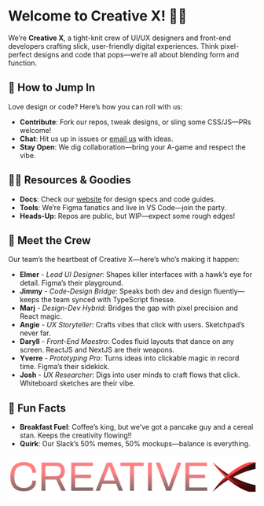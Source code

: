 <!--

**Here are some ideas to get you started:**

🙋‍♀️ A short introduction - what is your organization all about?
🌈 Contribution guidelines - how can the community get involved?
👩‍💻 Useful resources - where can the community find your docs? Is there anything else the community should know?
🍿 Fun facts - what does your team eat for breakfast?
🧙 Remember, you can do mighty things with the power of [Markdown](https://docs.github.com/github/writing-on-github/getting-started-with-writing-and-formatting-on-github/basic-writing-and-formatting-syntax)
-->

# Welcome to Creative X! 🙋‍♀️

We’re **Creative X**, a tight-knit crew of UI/UX designers and front-end developers crafting slick, user-friendly digital experiences. Think pixel-perfect designs and code that pops—we’re all about blending form and function.

## 🌈 How to Jump In

Love design or code? Here’s how you can roll with us:

- **Contribute**: Fork our repos, tweak designs, or sling some CSS/JS—PRs welcome!
- **Chat**: Hit us up in issues or [email us](mailto:elmer@nms.ph) with ideas.
- **Stay Open**: We dig collaboration—bring your A-game and respect the vibe.

## 👩‍💻 Resources & Goodies

- **Docs**: Check our [website](https://design.nmscreative.com/) for design specs and code guides.
- **Tools**: We’re Figma fanatics and live in VS Code—join the party.
- **Heads-Up**: Repos are public, but WIP—expect some rough edges!

## 👥 Meet the Crew

Our team’s the heartbeat of Creative X—here’s who’s making it happen:

- **Elmer** - _Lead UI Designer_: Shapes killer interfaces with a hawk’s eye for detail. Figma’s their playground.
- **Jimmy** - _Code-Design Bridge_: Speaks both dev and design fluently—keeps the team synced with TypeScript finesse.
- **Marj** - _Design-Dev Hybrid_: Bridges the gap with pixel precision and React magic.
- **Angie** - _UX Storyteller_: Crafts vibes that click with users. Sketchpad’s never far.
- **Daryll** - _Front-End Maestro_: Codes fluid layouts that dance on any screen. ReactJS and NextJS are their weapons.
- **Yverre** - _Prototyping Pro_: Turns ideas into clickable magic in record time. Figma’s their sidekick.
- **Josh** - _UX Researcher_: Digs into user minds to craft flows that click. Whiteboard sketches are their vibe.

## 🍿 Fun Facts

- **Breakfast Fuel**: Coffee’s king, but we’ve got a pancake guy and a cereal stan. Keeps the creativity flowing!!
- **Quirk**: Our Slack’s 50% memes, 50% mockups—balance is everything.

![CreativeX](images/image.png)
